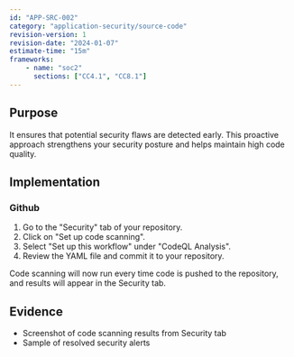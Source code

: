 ```yaml
---
id: "APP-SRC-002"
category: "application-security/source-code"
revision-version: 1
revision-date: "2024-01-07"
estimate-time: "15m"
frameworks:
    - name: "soc2"
      sections: ["CC4.1", "CC8.1"]
---
```


## Purpose
It ensures that potential security flaws are detected early. This
proactive approach strengthens your security posture and helps
maintain high code quality.

## Implementation

### Github

1. Go to the "Security" tab of your repository.
2. Click on "Set up code scanning".
3. Select "Set up this workflow" under "CodeQL Analysis".
4. Review the YAML file and commit it to your repository.

Code scanning will now run every time code is pushed to the
repository, and results will appear in the Security tab.

## Evidence

- Screenshot of code scanning results from Security tab
- Sample of resolved security alerts
